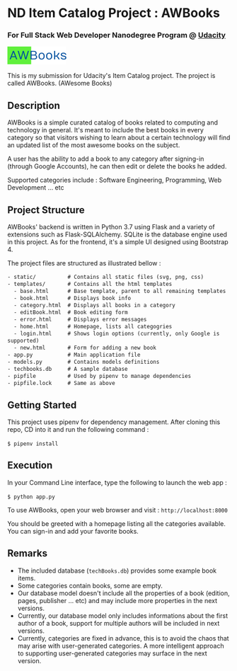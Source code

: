 # ND Item Catalog Project : AWBooks
### For Full Stack Web Developer Nanodegree Program @ [Udacity](http://www.udacity.com)

![image](/static/logo.png)

This is my submission for Udacity's Item Catalog project. The project is called AWBooks. (AWesome Books)

## Description

AWBooks is a simple curated catalog of books related to computing and technology in general.
It's meant to include the best books in every category so that visitors wishing to learn about a certain technology
will find an updated list of the most awesome books on the subject.

A user has the ability to add a book to any category after signing-in (through Google Accounts), he can then edit or delete the books he added. 

Supported categories include : Software Engineering, Programming, Web Development ... etc

## Project Structure

AWBooks' backend is written in Python 3.7 using Flask and a variety of extensions such as Flask-SQLAlchemy. SQLite is the database engine used in this project. As for the frontend, it's a simple UI designed using Bootstrap 4.

The project files are structured as illustrated bellow :

```
- static/          # Contains all static files (svg, png, css)
- templates/       # Contains all the html templates
  - base.html      # Base template, parent to all remaining templates
  - book.html      # Displays book info
  - category.html  # Displays all books in a category
  - editBook.html  # Book editing form
  - error.html     # Displays error messages
  - home.html      # Homepage, lists all categogries
  - login.html     # Shows login options (currently, only Google is supported)
  - new.html       # Form for adding a new book
- app.py           # Main application file
- models.py        # Contains models definitions
- techbooks.db     # A sample database
- pipfile          # Used by pipenv to manage dependencies
- pipfile.lock     # Same as above
```


## Getting Started

This project uses pipenv for dependency management.
After cloning this repo, CD into it and run the following command :

```$ pipenv install```

## Execution

In your Command Line interface, type the following to launch the web app :

```$ python app.py```

To use AWBooks, open your web browser and visit : ```http://localhost:8000```

You should be greeted with a homepage listing all the categories available. You can sign-in and add your favorite books.

## Remarks

 - The included database (`techBooks.db`) provides some example book items.
 - Some categories contain books, some are empty.
 - Our database model doesn't include all the properties of a book (edition, pages, publisher ... etc) and may include more properties in the next versions.
 - Currently, our database model only includes informations about the first author of a book, support for multiple authors will be included in next versions.
 - Currently, categories are fixed in advance, this is to avoid the chaos that may arise with user-generated categories. A more intelligent approach to supporting user-generated categories may surface in the next version.